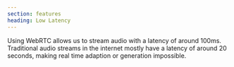 ```yaml
---
section: features
heading: Low Latency
---
```


Using WebRTC allows us to stream audio with a latency of around 100ms. Traditional audio streams in the internet mostly have a latency of around 20 seconds, making real time adaption or generation impossible.
